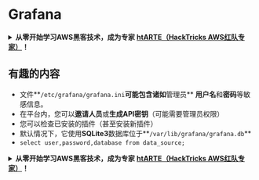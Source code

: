 # Grafana

<details>

<summary><strong>从零开始学习AWS黑客技术，成为专家</strong> <a href="https://training.hacktricks.xyz/courses/arte"><strong>htARTE（HackTricks AWS红队专家）</strong></a><strong>！</strong></summary>

支持HackTricks的其他方式：

* 如果您想看到您的**公司在HackTricks中做广告**或**下载PDF格式的HackTricks**，请查看[**订阅计划**](https://github.com/sponsors/carlospolop)!
* 获取[**官方PEASS & HackTricks周边产品**](https://peass.creator-spring.com)
* 探索[**PEASS家族**](https://opensea.io/collection/the-peass-family)，我们的独家[**NFTs**](https://opensea.io/collection/the-peass-family)
* **加入** 💬 [**Discord群**](https://discord.gg/hRep4RUj7f) 或 [**电报群**](https://t.me/peass) 或 **关注**我们的**Twitter** 🐦 [**@carlospolopm**](https://twitter.com/hacktricks_live)**。**
* 通过向[**HackTricks**](https://github.com/carlospolop/hacktricks)和[**HackTricks Cloud**](https://github.com/carlospolop/hacktricks-cloud) github仓库提交PR来分享您的黑客技巧。

</details>

## 有趣的内容

* 文件**`/etc/grafana/grafana.ini`**可能包含诸如**管理员** **用户名**和**密码**等敏感信息。
* 在平台内，您可以**邀请人员**或**生成API密钥**（可能需要管理员权限）
* 您可以检查已安装的插件（甚至安装新插件）
* 默认情况下，它使用**SQLite3**数据库位于**`/var/lib/grafana/grafana.db`**
* `select user,password,database from data_source;`



<details>

<summary><strong>从零开始学习AWS黑客技术，成为专家</strong> <a href="https://training.hacktricks.xyz/courses/arte"><strong>htARTE（HackTricks AWS红队专家）</strong></a><strong>！</strong></summary>

支持HackTricks的其他方式：

* 如果您想看到您的**公司在HackTricks中做广告**或**下载PDF格式的HackTricks**，请查看[**订阅计划**](https://github.com/sponsors/carlospolop)!
* 获取[**官方PEASS & HackTricks周边产品**](https://peass.creator-spring.com)
* 探索[**PEASS家族**](https://opensea.io/collection/the-peass-family)，我们的独家[**NFTs**](https://opensea.io/collection/the-peass-family)
* **加入** 💬 [**Discord群**](https://discord.gg/hRep4RUj7f) 或 [**电报群**](https://t.me/peass) 或 **关注**我们的**Twitter** 🐦 [**@carlospolopm**](https://twitter.com/hacktricks_live)**。**
* 通过向[**HackTricks**](https://github.com/carlospolop/hacktricks)和[**HackTricks Cloud**](https://github.com/carlospolop/hacktricks-cloud) github仓库提交PR来分享您的黑客技巧。

</details>
